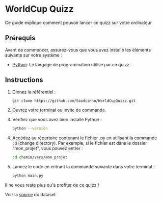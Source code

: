 # WorldCup Quizz

Ce guide explique comment pouvoir lancer ce quizz sur votre ordinateur

## Prérequis

Avant de commencer, assurez-vous que vous avez installé les éléments suivants sur votre système :

- [Python](https://www.python.org/downloads/): Le langage de programmation utilisé par ce quizz.

## Instructions

1. Clonez le référentiel :

   ```bash
   git clone https://github.com/Saadiinho/WorldCupQuizz.git

2. Ouvrez votre terminal ou invite de commande.
  
3. Vérifiez que vous avez bien installé Python :

   ```bash
   python --version

4. Accédez au répertoire contenant le fichier .py en utilisant la commande `cd` (change directory). Par exemple, si le fichier est dans le dossier "mon_projet", vous pouvez entrer :

   ```bash
   cd chemin/vers/mon_projet

5. Lancez le code en entrant la commande suivante dans votre terminal :

   ```bash
   python main.py

Il ne vous reste plus qu'à profiter de ce quizz !


Voir la [source](https://www.kaggle.com/datasets/abecklas/fifa-world-cup) du dataset
